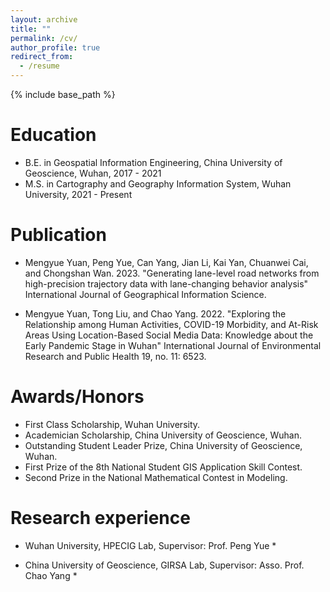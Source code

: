 ```yaml
---
layout: archive
title: ""
permalink: /cv/
author_profile: true
redirect_from:
  - /resume
---
```


{% include base_path %}

Education
======
* B.E. in Geospatial Information Engineering, China University of Geoscience, Wuhan, 2017 - 2021
* M.S. in  Cartography and Geography Information System, Wuhan University, 2021 - Present

Publication
======
* Mengyue Yuan, Peng Yue, Can Yang, Jian Li, Kai Yan, Chuanwei Cai, and Chongshan Wan. 2023. "Generating lane-level road networks from high-precision trajectory data with lane-changing behavior analysis" International Journal of Geographical Information Science.

* Mengyue Yuan, Tong Liu, and Chao Yang. 2022. "Exploring the Relationship among Human Activities, COVID-19 Morbidity, and At-Risk Areas Using Location-Based Social Media Data: Knowledge about the Early Pandemic Stage in Wuhan" International Journal of Environmental Research and Public Health 19, no. 11: 6523.

Awards/Honors
======
* First Class Scholarship, Wuhan University.  
* Academician Scholarship, China University of Geoscience, Wuhan.
* Outstanding Student Leader Prize, China University of Geoscience, Wuhan.
* First Prize of the 8th National Student GIS Application Skill Contest.
* Second Prize in the National Mathematical Contest in Modeling.

Research experience
======
* Wuhan University, HPECIG Lab, Supervisor: Prof. Peng Yue
  * 

* China University of Geoscience, GIRSA Lab, Supervisor: Asso. Prof. Chao Yang
  * 
